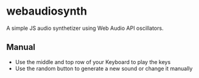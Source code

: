 # webaudiosynth

A simple JS audio synthetizer using Web Audio API oscillators.

## Manual
- Use the middle and top row of your Keyboard to play the keys
- Use the random button to generate a new sound or change it manually

